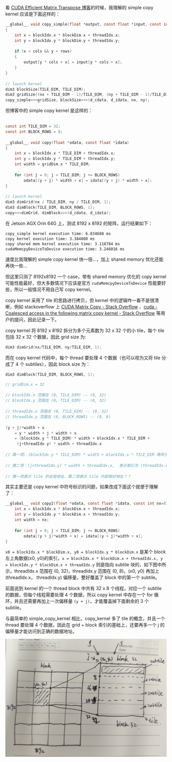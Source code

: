 

看 [CUDA Efficient Matrix Transpose 博客](https://developer.nvidia.com/blog/efficient-matrix-transpose-cuda-cc/)的时候，我理解的 simple copy kernel 应该是下面这样的：

```c
__global__ void copy_simple(float *output, const float *input, const int rows, const int cols)
{
    int x = blockIdx.x * blockDim.x + threadIdx.x;
    int y = blockIdx.y * blockDim.y + threadIdx.y;

    if (x < cols && y < rows)
    {
        output[y * cols + x] = input[y * cols + x];
    }
}

// launch kernel
dim3 blockSize(TILE_DIM, TILE_DIM);
dim3 gridSize((nx + TILE_DIM - 1)/TILE_DIM, (ny + TILE_DIM - 1)/TILE_DIM);
copy_simple<<<gridSize, blockSize>>>(d_cdata, d_idata, nx, ny);
```

但博客中的 simple copy kernel 是这样的：

```c

const int TILE_DIM = 32;
const int BLOCK_ROWS = 8;

__global__ void copy(float *odata, const float *idata)
{
    int x = blockIdx.x * TILE_DIM + threadIdx.x;
    int y = blockIdx.y * TILE_DIM + threadIdx.y;
    int width = gridDim.x * TILE_DIM;

    for (int j = 0; j < TILE_DIM; j += BLOCK_ROWS)
        odata[(y + j) * width + x] = idata[(y + j) * width + x];
}

// launch kernel
dim3 dimGrid(nx / TILE_DIM, ny / TILE_DIM, 1);
dim3 dimBlock(TILE_DIM, BLOCK_ROWS, 1);
copy<<<dimGrid, dimBlock>>>(d_cdata, d_idata);
```

在 Jetson AGX Orin 64G 上，测试 8192 x 8192 的矩阵，运行结果如下：

```shell
copy_simple kernel execution time: 6.834688 ms
copy kernel execution time: 3.384800 ms
copy shared mem kernel execution time: 3.118784 ms
cudaMemcpyDeviceToDevice execution time: 3.246016 ms
```

速度比我理解的 simple copy kernel 快一倍...，加上 shared memory 优化还能再快一些...

但这里只测了 8192x8192 一个 case，带有 shared memory 优化的 copy kernel 可能性能最好，但大多数情况下应该是官方 `cudaMemcpyDeviceToDevice` 性能要好些，所以一般情况不用自己写 copy kernel。



copy kernel 采用了 tile 的思路进行拷贝，但 kernel 中的逻辑咋一看不是很清晰，例如 stackoverflow 上 [CUDA Matrix Copy - Stack Overflow](https://stackoverflow.com/questions/21371989/cuda-matrix-copy) 、[cuda - Coalesced access in the following matrix copy kernel - Stack Overflow](https://stackoverflow.com/questions/49469506/coalesced-access-in-the-following-matrix-copy-kernel) 等用户的提问，因此记录一下。

copy kernel 将 8192 x 8192 拆分为多个元素数为 32 x 32 个的小 tile，每个 tile 包括 32 x 32 个数据，因此 grid size 为:

```c
dim3 dimGrid(nx/TILE_DIM, ny/TILE_DIM, 1);
```

而在 copy kernel 代码中，每个 thread 要处理 4 个数据（也可以视为又将 tile 分成了 4 个 subtiles），因此 block size 为：

```c
dim3 dimBlock(TILE_DIM, BLOCK_ROWS, 1);
```

```c
// gridDim.x = 32

// blockIdx.x 范围在 (0, TILE_DIM) -- (0, 32)
// blockIdx.y 范围在 (0, TILE_DIM) -- (0, 32)

// threadIdx.x 范围在 (0, TILE_DIM) -- (0, 32)
// threadIdx.y 范围在 (0, BLOCK_ROWS) -- (0, 8)

(y + j)*width + x
    = y * width + j * width + x
	= (blockIdx.y * TILE_DIM) * width + blockIdx.x * TILE_DIM +
	 (j+threadIdx.y) * width + threadIdx.x

// 第一项: (blockIdx.y * TILE_DIM) * width + blockIdx.x * TILE_DIM 等同于矩阵索引为 (blockIdx.y * TILE_DIM, blockIdx.x * TILE_DIM) 的数据，也等同于 (blockIdx.x, blockIdx.y) 所表示 tile 的最上部数据。

// 第二项：(j+threadIdx.y) * width + threadIdx.x,  表示索引为 (threadIdx.x, j + threadIdx.y) 的 tile 中的数据。

// 第一项表示 tile 的全局地址，第二项表示 tile 内部相对地址？？
```


其实主要还是 copy kernel 中符号标识的问题，如果改成下面这个就便于理解了：

```c
__global__ void copy2(float *odata, const float *idata, const int nx=8192) {
	int x = blockIdx.x * blockDim.x + threadIdx.x;
	int y = blockIdx.y * blockDim.x + threadIdx.y;
	int width = nx;

	for (int j = 0; j < TILE_DIM; j += BLOCK_ROWS)
		odata[(y + j)*width + x] = idata[(y + j)*width + x];
}
```

`x0 = blockIdx.x * blockDim.x, y0 = blockIdx.y * blockDim.x` 是某个 block 左上角数据(x0, y0)的索引，`x = blockIdx.x * blockDim.x + threadIdx.x, y = blockIdx.y * blockDim.x + threadIdx.y` 则是指向 subtile 块的，如下图中所示，threadIdx.x 范围在 (0, 32)，threadIdx.y 范围在 (0, 8)。(x0, y0) 再加上 (threadIdx.x， threadIdx.y) 偏移量，整好覆盖了 block 中的第一个 subtile。

前面说到 kernel 的一个 thread block 中共有 32 x 8 个线程，对应一个 subtile 的数据，但每个线程需要处理 4 个数据，所以 copy kernel 中存在一个 for 循环，并且还需要再加上一次偏移量 `(y + j)`，才能覆盖掉下面剩余的 3 个 subtile。



与最简单的 simple_copy_kernel 相比，copy_kernel 多了 tile 的概念，并且一个 thread 要处理 4 个数据，因此在 grid + block 索引的基础上，还要再多一个 j 的偏移量才能访问到正确的数据地址。

![639c9326e5c0a9db0758a225bd66ff3.jpg](https://raw.githubusercontent.com/Andy1314Chen/obsidian-pic/main/image/639c9326e5c0a9db0758a225bd66ff3.jpg)
